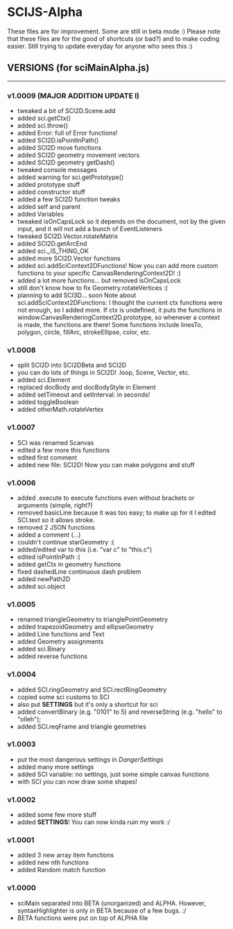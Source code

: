 # SCIJS-Alpha
These files are for improvement. Some are still in beta mode :)
Please note that these files are for the good of shortcuts (or bad?) and to make coding easier.
Still trying to update everyday for anyone who sees this :)

## VERSIONS (for sciMainAlpha.js)
---
### v1.0009 (MAJOR ADDITION UPDATE I)
- tweaked a bit of SCI2D.Scene.add
- added sci.getCtx()
- added sci.throw()
- added Error: full of Error functions!
- added SCI2D.isPointInPath()
- added SCI2D move functions
- added SCI2D geometry movement vectors
- added SCI2D geometry getDash()
- tweaked console messages
- added warning for sci.getPrototype()
- added prototype stuff
- added constructor stuff
- added a few SCI2D function tweaks
- added self and parent
- added Variables
- tweaked isOnCapsLock so it depends on the document, not by the given input, and it will not add a bunch of EventListeners
- tweaked SCI2D.Vector.rotateMatrix
- added SCI2D.getArcEnd
- added sci._IS_THING_OK
- added more SCI2D.Vector functions
- added sci.addSciContext2DFunctions! Now you can add more custom functions to your specific CanvasRenderingContext2D! :)
- added a lot more functions... but removed isOnCapsLock
- still don't know how to fix Geometry.rotateVertices :(
- planning to add SCI3D... soon
Note about sci.addSciContext2DFunctions: I thought the current ctx functions were not enough, so I added more.
If ctx is undefined, it puts the functions in window.CanvasRenderingContext2D.prototype, so whenever a context is made, the functions are there!
Some functions include linesTo, polygon, circle, fillArc, strokeEllipse, color, etc.

### v1.0008
- split SCI2D into SCI2DBeta and SCI2D
- you can do lots of things in SCI2D! .loop, Scene, Vector, etc.
- added sci.Element
- replaced docBody and docBodyStyle in Element
- added setTimeout and setInterval: in seconds!
- added toggleBoolean
- added otherMath.rotateVertex

### v1.0007
- SCI was renamed Scanvas
- edited a few more this functions
- edited first comment
- added new file: SCI2D! Now you can make polygons and stuff

### v1.0006
- added .execute to execute functions even without brackets or arguments (simple, right?)
- removed basicLine because it was too easy; to make up for it I edited SCI.text so it allows stroke.
- removed 2 JSON functions
- added a comment (...)
- couldn't continue starGeometry :(
- added/edited var to this (i.e. "var c" to "this.c")
- edited isPointInPath :(
- added getCtx in geometry functions
- fixed dashedLine continuous dash problem
- added newPath2D
- added sci.object

### v1.0005
- renamed triangleGeometry to trianglePointGeometry
- added trapezoidGeometry and ellipseGeometry
- added Line functions and Text
- added Geometry assignments
- added sci.Binary
- added reverse functions

### v1.0004
- added SCI.ringGeometry and SCI.rectRingGeometry
- copied some sci customs to SCI
- also put __SETTINGS__ but it's only a shortcut for sci
- added convertBinary (e.g. "0101" to 5) and reverseString (e.g. "hello" to "olleh");
- added SCI.reqFrame and triangle geometries

### v1.0003
- put the most dangerous settings in _DangerSettings_
- added many more settings
- added SCI variable: no settings, just some simple canvas functions
- with SCI you can now draw some shapes!

### v1.0002
- added some few more stuff
- added __SETTINGS__! You can now kinda ruin my work :/

### v1.0001
- added 3 new array item functions
- added new nth functions
- added Random match function

### v1.0000
- sciMain separated into BETA (unorganized) and ALPHA. However, syntaxHighlighter is only in BETA because of a few bugs. :/
- BETA functions were put on top of ALPHA file